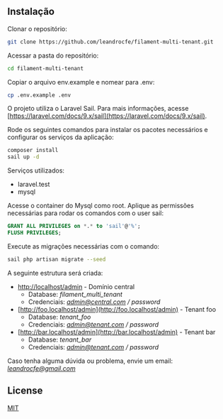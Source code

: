 ## Instalação

Clonar o repositório:

```bash
git clone https://github.com/leandrocfe/filament-multi-tenant.git
```

Acessar a pasta do repositório:

```bash
cd filament-multi-tenant
```

Copiar o arquivo env.example e nomear para .env:

```bash
cp .env.example .env
```

O projeto utiliza o Laravel Sail. Para mais informações, acesse [https://laravel.com/docs/9.x/sail](https://laravel.com/docs/9.x/sail).

Rode os seguintes comandos para instalar os pacotes necessários e configurar os serviços da aplicação:

```bash
composer install
sail up -d
```

Serviços utilizados:

-   laravel.test
-   mysql

Acesse o container do Mysql como root. Aplique as permissões necessárias para rodar os comandos com o user sail:

```sql
GRANT ALL PRIVILEGES on *.* to 'sail'@'%';
FLUSH PRIVILEGES;
```

Execute as migrações necessárias com o comando:

```bash
sail php artisan migrate --seed
```

A seguinte estrutura será criada:

-   [http://localhost/admin](http://localhost/admin) - Domínio central
    -   Database: _filament_multi_tenant_
    -   Credenciais: *admin@central.com / password*
-   [http://foo.localhost/admin](http://foo.localhost/admin) - Tenant foo
    -   Database: _tenant_foo_
    -   Credenciais: *admin@tenant.com / password*
-   [http://bar.localhost/admin](http://bar.localhost/admin) - Tenant bar
    -   Database: _tenant_bar_
    -   Credenciais: *admin@tenant.com / password*

Caso tenha alguma dúvida ou problema, envie um email: *leandrocfe@gmail.com*

## License

[MIT](https://choosealicense.com/licenses/mit/)
